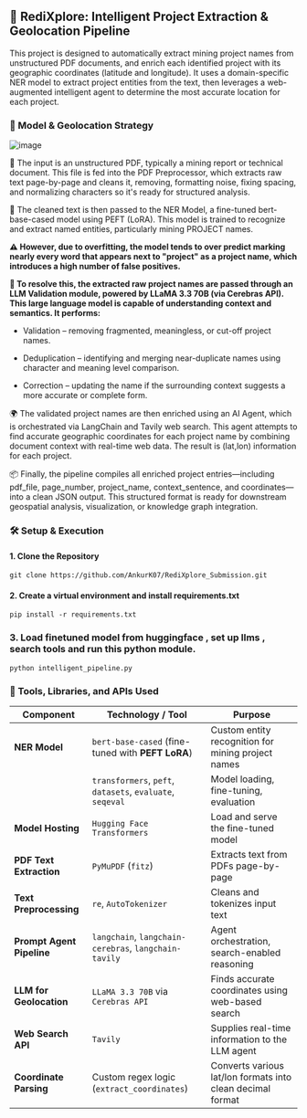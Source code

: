 ## 📍 RediXplore: Intelligent Project Extraction & Geolocation Pipeline
This project is designed to automatically extract mining project names from unstructured PDF documents, and enrich each identified project with its geographic coordinates (latitude and longitude). It uses a domain-specific NER model to extract project entities from the text, then leverages a web-augmented intelligent agent to determine the most accurate location for each project.

### 📌 Model & Geolocation Strategy
![image](https://github.com/user-attachments/assets/79fe3925-a87f-4c67-bc84-e3e41b41e382)

📄 The input is an unstructured PDF, typically a mining report or technical document. This file is fed into the PDF Preprocessor, which extracts raw text page-by-page and cleans it, removing, formatting noise, fixing spacing, and normalizing characters so it's ready for structured analysis.

🧹 The cleaned text is then passed to the NER Model, a fine-tuned bert-base-cased model using PEFT (LoRA). This model is trained to recognize and extract named entities, particularly mining PROJECT names. <br>

**⚠️ However, due to overfitting, the model tends to over predict marking nearly every word that appears next to "project" as a project name, which introduces a high number of false positives.**

**🧠 To resolve this, the extracted raw project names are passed through an LLM Validation module, powered by LLaMA 3.3 70B (via Cerebras API). This large language model is capable of understanding context and semantics. It performs:**

- Validation – removing fragmented, meaningless, or cut-off project names.

- Deduplication – identifying and merging near-duplicate names using character and meaning level comparison.

- Correction – updating the name if the surrounding context suggests a more accurate or complete form.

🌍 The validated project names are then enriched using an AI Agent, which is orchestrated via LangChain and Tavily web search. This agent attempts to find accurate geographic coordinates for each project name by combining document context with real-time web data. The result is (lat,lon) information for each project.

📦 Finally, the pipeline compiles all enriched project entries—including pdf_file, page_number, project_name, context_sentence, and coordinates—into a clean JSON output. This structured format is ready for downstream geospatial analysis, visualization, or knowledge graph integration.

### 🛠️ Setup & Execution 

#### 1. Clone the Repository 
```
git clone https://github.com/AnkurK07/RediXplore_Submission.git
```
#### 2. Create a virtual environment and install requirements.txt
```
pip install -r requirements.txt
```

### 3. Load finetuned model from huggingface , set up llms , search tools and run this python module.
```
python intelligent_pipeline.py
```

### 🧰 Tools, Libraries, and APIs Used

| **Component**              | **Technology / Tool**                                              | **Purpose**                                                               |
|----------------------------|--------------------------------------------------------------------|---------------------------------------------------------------------------|
| **NER Model**              | `bert-base-cased` (fine-tuned with **PEFT LoRA**)                  | Custom entity recognition for mining project names                        |
|                            | `transformers`, `peft`, `datasets`, `evaluate`, `seqeval`          | Model loading, fine-tuning, evaluation                                   |
| **Model Hosting**          | `Hugging Face Transformers`                                        | Load and serve the fine-tuned model                                       |
| **PDF Text Extraction**    | `PyMuPDF` (`fitz`)                                                 | Extracts text from PDFs page-by-page                                      |
| **Text Preprocessing**     | `re`, `AutoTokenizer`                                              | Cleans and tokenizes input text                                           |
| **Prompt Agent Pipeline**  | `langchain`, `langchain-cerebras`, `langchain-tavily`              | Agent orchestration, search-enabled reasoning                             |
| **LLM for Geolocation**    | `LLaMA 3.3 70B` via `Cerebras API`                                 | Finds accurate coordinates using web-based search                         |
| **Web Search API**         | `Tavily`                                                           | Supplies real-time information to the LLM agent                           |
| **Coordinate Parsing**     | Custom regex logic (`extract_coordinates`)                         | Converts various lat/lon formats into clean decimal format                |





